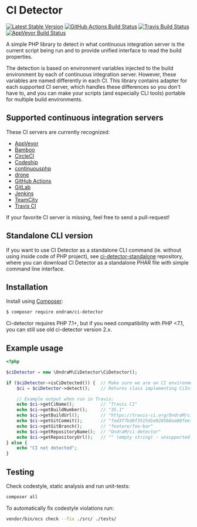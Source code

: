# CI Detector

[![Latest Stable Version](https://img.shields.io/packagist/v/ondram/ci-detector.svg?style=flat-square)](https://packagist.org/packages/ondram/ci-detector)
[![GitHub Actions Build Status](https://img.shields.io/github/workflow/status/OndraM/ci-detector/PHP?style=flat-square)](https://github.com/OndraM/ci-detector/actions)
[![Travis Build Status](https://img.shields.io/travis/OndraM/ci-detector.svg?style=flat-square)](https://travis-ci.org/OndraM/ci-detector)
[![AppVeyor Build Status](https://img.shields.io/appveyor/ci/OndraM/ci-detector.svg?style=flat-square)](https://ci.appveyor.com/project/OndraM/ci-detector)

A simple PHP library to detect in what continuous integration server is the current script being run and to provide
unified interface to read the build properties.

The detection is based on environment variables injected to the build environment by each of continuous integration
server. However, these variables are named differently in each CI. This library contains adapter for each supported
CI server, which handles these differences so you don't have to, and you can make your scripts (and especially CLI tools)
portable for multiple build environments.

## Supported continuous integration servers

These CI servers are currently recognized:

 - [AppVeyor](https://www.appveyor.com/)
 - [Bamboo](https://www.atlassian.com/software/bamboo)
 - [CircleCI](https://circleci.com/)
 - [Codeship](https://codeship.com/)
 - [continuousphp](https://continuousphp.com/)
 - [drone](https://github.com/drone/drone/)
 - [GitHub Actions](https://github.com/features/actions)
 - [GitLab](https://about.gitlab.com/gitlab-ci/)
 - [Jenkins](https://jenkins.io/)
 - [TeamCity](https://www.jetbrains.com/teamcity/)
 - [Travis CI](https://travis-ci.org/)

If your favorite CI server is missing, feel free to send a pull-request!

## Standalone CLI version
If you want to use CI Detector as a standalone CLI command (ie. without using inside code of PHP project),
see [ci-detector-standalone](https://github.com/OndraM/ci-detector-standalone) repository, where you can
download CI Detector as a standalone PHAR file with simple command line interface.

## Installation

Install using [Composer](https://getcomposer.org/):

```sh
$ composer require ondram/ci-detector
```

Ci-detector requires PHP 7.1+, but if you need compatibility with PHP <7.1, you can still use old ci-detector version 2.x.

## Example usage

```php
<?php

$ciDetector = new \OndraM\CiDetector\CiDetector();

if ($ciDetector->isCiDetected()) {  // Make sure we are on CI environment
    $ci = $ciDetector->detect();    // Returns class implementing CiInterface or throws CiNotDetectedException

    // Example output when run in Travis:
    echo $ci->getCiName();          // "Travis CI"
    echo $ci->getBuildNumber();     // "35.1"
    echo $ci->getBuildUrl();        // "https://travis-ci.org/OndraM/ci-detector/jobs/148395137"
    echo $ci->getGitCommit();       // "fad3f7bdbf3515d1e9285b8aa80feeff74507bdd"
    echo $ci->getGitBranch();       // "feature/foo-bar"
    echo $ci->getRepositoryName();  // "OndraM/ci-detector"
    echo $ci->getRepositoryUrl();   // "" (empty string) - unsupported on Travis, will return eg. "ssh://git@gitserver:7999/project/repo.git" on Jenkins etc.)
} else {
    echo "CI not detected";
}
```

## Testing

Check codestyle, static analysis and run unit-tests:

```sh
composer all
```

To automatically fix codestyle violations run:

```sh
vendor/bin/ecs check --fix ./src/ ./tests/
```
